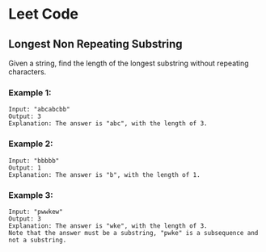 # Leet Code

## Longest Non Repeating Substring

Given a string, find the length of the longest substring without repeating characters.

### Example 1:

    Input: "abcabcbb"
    Output: 3 
    Explanation: The answer is "abc", with the length of 3. 

### Example 2:

    Input: "bbbbb"
    Output: 1
    Explanation: The answer is "b", with the length of 1.

### Example 3:

    Input: "pwwkew"
    Output: 3
    Explanation: The answer is "wke", with the length of 3. 
    Note that the answer must be a substring, "pwke" is a subsequence and not a substring.